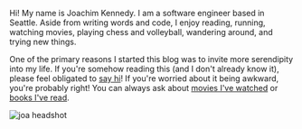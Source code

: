 ---
---

Hi! My name is Joachim Kennedy.
I am a software engineer based in Seattle.
Aside from writing words and code, I enjoy reading, running, watching movies, playing chess and volleyball, wandering around, and trying new things.

One of the primary reasons I started this blog was to invite more serendipity into my life.
If you're somehow reading this (and I don't already know it), please feel obligated to [say hi](mailto:joachimkennedy@gmail.com)!
If you're worried about it being awkward, you're probably right!
You can always ask about [movies I've watched](https://letterboxd.com/kennedyj/films/by/date/) or [books I've read](https://www.goodreads.com/review/list/29740555-joachim?ref=nav_mybooks&shelf=read&sort=date_read).

![joa headshot](/joa.png)
